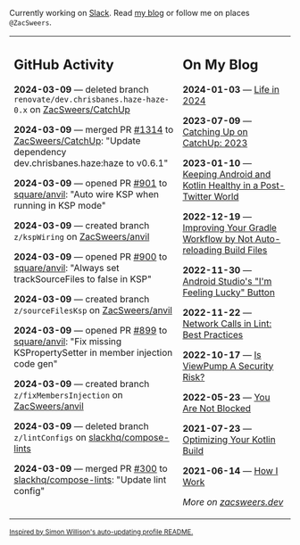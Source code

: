 Currently working on [Slack](https://slack.com/). Read [my blog](https://zacsweers.dev/) or follow me on places `@ZacSweers`.

<table><tr><td valign="top" width="60%">

## GitHub Activity
<!-- githubActivity starts -->
**2024-03-09** — deleted branch `renovate/dev.chrisbanes.haze-haze-0.x` on [ZacSweers/CatchUp](https://github.com/ZacSweers/CatchUp)

**2024-03-09** — merged PR [#1314](https://github.com/ZacSweers/CatchUp/pull/1314) to [ZacSweers/CatchUp](https://github.com/ZacSweers/CatchUp): "Update dependency dev.chrisbanes.haze:haze to v0.6.1"

**2024-03-09** — opened PR [#901](https://github.com/square/anvil/pull/901) to [square/anvil](https://github.com/square/anvil): "Auto wire KSP when running in KSP mode"

**2024-03-09** — created branch `z/kspWiring` on [ZacSweers/anvil](https://github.com/ZacSweers/anvil)

**2024-03-09** — opened PR [#900](https://github.com/square/anvil/pull/900) to [square/anvil](https://github.com/square/anvil): "Always set trackSourceFiles to false in KSP"

**2024-03-09** — created branch `z/sourceFilesKsp` on [ZacSweers/anvil](https://github.com/ZacSweers/anvil)

**2024-03-09** — opened PR [#899](https://github.com/square/anvil/pull/899) to [square/anvil](https://github.com/square/anvil): "Fix missing KSPropertySetter in member injection code gen"

**2024-03-09** — created branch `z/fixMembersInjection` on [ZacSweers/anvil](https://github.com/ZacSweers/anvil)

**2024-03-09** — deleted branch `z/lintConfigs` on [slackhq/compose-lints](https://github.com/slackhq/compose-lints)

**2024-03-09** — merged PR [#300](https://github.com/slackhq/compose-lints/pull/300) to [slackhq/compose-lints](https://github.com/slackhq/compose-lints): "Update lint config"
<!-- githubActivity ends -->
</td><td valign="top" width="40%">

## On My Blog
<!-- blog starts -->
**2024-01-03** — [Life in 2024](https://www.zacsweers.dev/life-in-2024/)

**2023-07-09** — [Catching Up on CatchUp: 2023](https://www.zacsweers.dev/catching-up-on-catchup-2023/)

**2023-01-10** — [Keeping Android and Kotlin Healthy in a Post-Twitter World](https://www.zacsweers.dev/keeping-android-healthy/)

**2022-12-19** — [Improving Your Gradle Workflow by Not Auto-reloading Build Files](https://www.zacsweers.dev/improving-your-workflow-by-not-auto-reloading-build-files/)

**2022-11-30** — [Android Studio's "I'm Feeling Lucky" Button](https://www.zacsweers.dev/android-studios-im-feeling-lucky-button/)

**2022-11-22** — [Network Calls in Lint: Best Practices](https://www.zacsweers.dev/network-calls-in-lint-best-practices/)

**2022-10-17** — [Is ViewPump A Security Risk?](https://www.zacsweers.dev/is-viewpump-a-security-risk/)

**2022-05-23** — [You Are Not Blocked](https://www.zacsweers.dev/you-are-not-blocked/)

**2021-07-23** — [Optimizing Your Kotlin Build](https://www.zacsweers.dev/optimizing-your-kotlin-build/)

**2021-06-14** — [How I Work](https://www.zacsweers.dev/how-i-work/)
<!-- blog ends -->
_More on [zacsweers.dev](https://zacsweers.dev/)_
</td></tr></table>

<sub><a href="https://simonwillison.net/2020/Jul/10/self-updating-profile-readme/">Inspired by Simon Willison's auto-updating profile README.</a></sub>